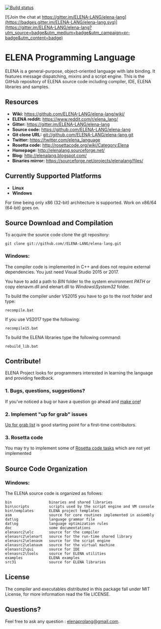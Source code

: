 [![Build status](https://ci.appveyor.com/api/projects/status/qc5dvs5lueubivuo?svg=true)](https://ci.appveyor.com/project/arakov/elena-lang)

[![Join the chat at https://gitter.im/ELENA-LANG/elena-lang](https://badges.gitter.im/ELENA-LANG/elena-lang.svg)](https://gitter.im/ELENA-LANG/elena-lang?utm_source=badge&utm_medium=badge&utm_campaign=pr-badge&utm_content=badge)

# ELENA Programming Language

ELENA is a general-purpose, object-oriented language with late binding. It features message dispatching, mixins and a script engine.
This is the GitHub repository of ELENA source code including compiler, IDE, ELENA libraries and samples.

## Resources
- **Wiki:** <https://github.com/ELENA-LANG/elena-lang/wiki/>
- **ELENA reddit:** <https://www.reddit.com/r/elena_lang/>
- **Gitter:** <https://gitter.im/ELENA-LANG/elena-lang>
- **Source code:** <https://github.com/ELENA-LANG/elena-lang>
- **Git clone URL:** <git://github.com/ELENA-LANG/elena-lang.git>
- **Twitter:** <https://twitter.com/elena_language>
- **Rosetta code:** <http://rosettacode.org/wiki/Category:Elena>
- **Homepage:** <http://elenalang.sourceforge.net/>
- **Blog:** <http://elenalang.blogspot.com/>
- **Binaries mirror:** <https://sourceforge.net/projects/elenalang/files/>

## Currently Supported Platforms

- **Linux**
- **Windows**

For time being only x86 (32-bit) architecture is supported. Work on x86/64 (64-bit) goes on.

## Source Download and Compilation

To acquire the source code clone the git repository:

    git clone git://github.com//ELENA-LANG/elena-lang.git

### Windows:

The compiler code is implemented in C++ and does not require external dependencies. You just need Visual Studio 2015 or 2017.

You have to add a path to _BIN_ folder to the system environment *PATH* or copy elenavm.dll and elenart.dll to _Windows\System32_ folder.

To build the compiler under VS2015 you have to go to the root folder and type:

    recompile.bat

If you use VS2017 type the following:

    recompile15.bat

To build the ELENA libraries type the following command:

    rebuild_lib.bat

## Contribute!

ELENA Project looks for programmers interested in learning the language and providing feedback.

### 1. Bugs, questions, suggestions?

If you've noticed a bug or have a question go ahead and [make one](https://github.com/ELENA-LANG/elena-lang/issues/new)!

### 2. Implement "up for grab" issues

[Up for grab list](https://github.com/ELENA-LANG/elena-lang/labels/up%20for%20grabs) is good starting point for a first-time contributors.

### 3. Rosetta code

You may try to implement some of [Rosetta code tasks](http://rosettacode.org/wiki/Category:Programming_Tasks) 
which are not yet implemented

## Source Code Organization

### Windows:

The ELENA source code is organized as follows:

    bin                 binaries and shared libraries
    bin\scripts         scripts used by the script engine and VM console
    bin\templates       ELENA project templates
    asm                 source for core routines implemented in assembly
    dat\sg              language grammar file            
    dat\og              language optimization rules
    doc                 some documentations
    elenasrc2\elc       source for the compiler
    elenasrc2\elenart   source for the run-time shared library
    elenasrc2\elenasm   source for the script engine
    elenasrc2\elenavm   source for the virtual machine
    elenasrc2\gui       source for IDE
    elenasrc2\tools     source for ELENA utilities
    examples            ELENA examples
    src31               source for ELENA libraries

## License

The compiler and executables distributed in this package fall under MIT License, 
for more information read the file LICENSE.

## Questions?

Feel free to ask any question :  elenaprolang@gmail.com.
